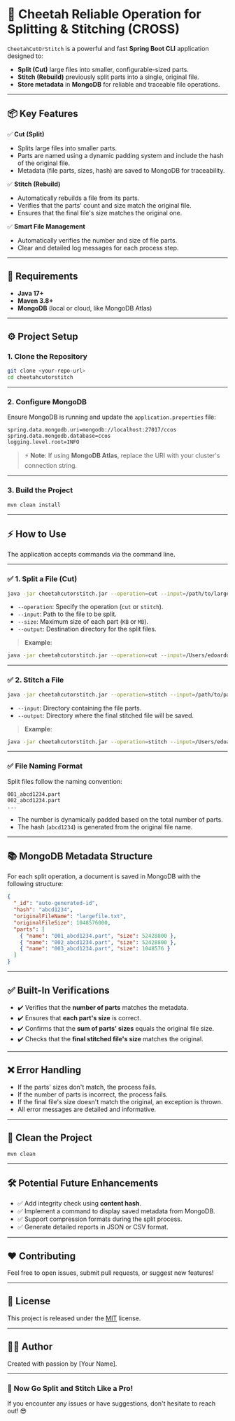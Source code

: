 
# 🐆 Cheetah Reliable Operation for Splitting & Stitching (CROSS)

`CheetahCutOrStitch` is a powerful and fast **Spring Boot CLI** application designed to:

- **Split (Cut)** large files into smaller, configurable-sized parts.
- **Stitch (Rebuild)** previously split parts into a single, original file.
- **Store metadata** in **MongoDB** for reliable and traceable file operations.

---

## 📦 **Key Features**

✅ **Cut (Split)**  
- Splits large files into smaller parts.  
- Parts are named using a dynamic padding system and include the hash of the original file.  
- Metadata (file parts, sizes, hash) are saved to MongoDB for traceability.

✅ **Stitch (Rebuild)**  
- Automatically rebuilds a file from its parts.  
- Verifies that the parts' count and size match the original file.  
- Ensures that the final file's size matches the original one.

✅ **Smart File Management**  
- Automatically verifies the number and size of file parts.  
- Clear and detailed log messages for each process step.

---

## 🚀 **Requirements**
- **Java 17+**  
- **Maven 3.8+**  
- **MongoDB** (local or cloud, like MongoDB Atlas)

---

## ⚙️ **Project Setup**

### 1. **Clone the Repository**
```bash
git clone <your-repo-url>
cd cheetahcutorstitch
```

---

### 2. **Configure MongoDB**
Ensure MongoDB is running and update the `application.properties` file:

```properties
spring.data.mongodb.uri=mongodb://localhost:27017/ccos
spring.data.mongodb.database=ccos
logging.level.root=INFO
```

> ⚡ **Note**: If using **MongoDB Atlas**, replace the URI with your cluster's connection string.

---

### 3. **Build the Project**
```bash
mvn clean install
```

---

## ⚡ **How to Use**

The application accepts commands via the command line.

---

### ✅ **1. Split a File (Cut)**

```bash
java -jar cheetahcutorstitch.jar --operation=cut --input=/path/to/largefile.txt --size=50MB --output=/path/to/output
```

- `--operation`: Specify the operation (`cut` or `stitch`).  
- `--input`: Path to the file to be split.  
- `--size`: Maximum size of each part (`KB` or `MB`).  
- `--output`: Destination directory for the split files.

> **Example**:  
```bash
java -jar cheetahcutorstitch.jar --operation=cut --input=/Users/edoardo/largefile.txt --size=50MB --output=/Users/edoardo/output
```

---

### ✅ **2. Stitch a File**

```bash
java -jar cheetahcutorstitch.jar --operation=stitch --input=/path/to/parts --output=/path/to/final
```

- `--input`: Directory containing the file parts.  
- `--output`: Directory where the final stitched file will be saved.

> **Example**:  
```bash
java -jar cheetahcutorstitch.jar --operation=stitch --input=/Users/edoardo/output --output=/Users/edoardo/final
```

---

### ✅ **File Naming Format**
Split files follow the naming convention:

```
001_abcd1234.part
002_abcd1234.part
...
```

- The number is dynamically padded based on the total number of parts.  
- The hash (`abcd1234`) is generated from the original file name.

---

## 📚 **MongoDB Metadata Structure**

For each split operation, a document is saved in MongoDB with the following structure:

```json
{
  "_id": "auto-generated-id",
  "hash": "abcd1234",
  "originalFileName": "largefile.txt",
  "originalFileSize": 1048576000,
  "parts": [
    { "name": "001_abcd1234.part", "size": 52428800 },
    { "name": "002_abcd1234.part", "size": 52428800 },
    { "name": "003_abcd1234.part", "size": 1048576 }
  ]
}
```

---

## ✅ **Built-In Verifications**
- ✔️ Verifies that the **number of parts** matches the metadata.  
- ✔️ Ensures that **each part's size** is correct.  
- ✔️ Confirms that the **sum of parts' sizes** equals the original file size.  
- ✔️ Checks that the **final stitched file's size** matches the original.

---

## ❌ **Error Handling**
- If the parts' sizes don't match, the process fails.  
- If the number of parts is incorrect, the process fails.  
- If the final file's size doesn't match the original, an exception is thrown.  
- All error messages are detailed and informative.

---

## 🔄 **Clean the Project**
```bash
mvn clean
```

---

## 🛠️ **Potential Future Enhancements**
- ✅ Add integrity check using **content hash**.  
- ✅ Implement a command to display saved metadata from MongoDB.  
- ✅ Support compression formats during the split process.  
- ✅ Generate detailed reports in JSON or CSV format.

---

## ❤️ **Contributing**
Feel free to open issues, submit pull requests, or suggest new features!

---

## 📄 **License**
This project is released under the [MIT](LICENSE) license.

---

## 👨‍💻 **Author**
Created with passion by [Your Name].

---

### 🚀 **Now Go Split and Stitch Like a Pro!**  
If you encounter any issues or have suggestions, don't hesitate to reach out! 😎
